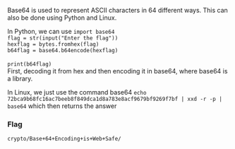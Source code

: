 Base64 is used to represent ASCII characters in 64 different ways. This can also be done using Python and Linux.

In Python, we can use
`import base64 ` <br>
`flag = str(input("Enter the flag"))  ` <br> 
`hexflag = bytes.fromhex(flag) ` <br> 
`b64flag = base64.b64encode(hexflag)` <br>  
`print(b64flag) ` <br>
First, decoding it from hex and then encoding it in base64, where base64 is a library.

In Linux, we just use the command base64
`echo 72bca9b68fc16ac7beeb8f849dca1d8a783e8acf9679bf9269f7bf | xxd -r -p | base64`
which then returns the answer

### Flag
`crypto/Base+64+Encoding+is+Web+Safe/`

